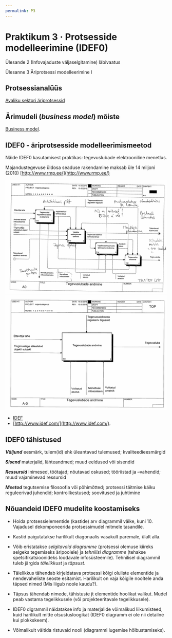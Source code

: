 ```yaml
---
permalink: P3
---
```


# Praktikum 3 · Protsesside modelleerimine (IDEF0)

Ülesande 2 (Infovajaduste väljaselgitamine) läbivaatus

Ülesanne 3 Äriprotsessi modelleerimine I

## Protsessianalüüs

[Avaliku sektori äriprotsessid](https://www.ria.ee/public/Programm/avaliku_sektori_ariprotsesside_kasiraamat/Ariprotsesside_kasiraamat_062013.pdf)

## Ärimudeli (_business model_) mõiste

[Business model](https://en.wikipedia.org/wiki/Business_model). 

## IDEF0 - äriprotsesside modelleerimismeetod

Näide IDEF0 kasutamisest praktikas: tegevuslubade elektrooniline menetlus.

Majandustegevuse üldosa seaduse rakendamine maksab üle 14 miljoni (2010) [http://www.rmp.ee/](http://www.rmp.ee/)

<img src='img/IDEF-01.PNG' style='width: 600px;'>
<img src='img/IDEF-02.PNG' style='width: 600px;'>

- [IDEF](https://en.wikipedia.org/wiki/IDEF0)
- [http://www.idef.com/](http://www.idef.com/). 

## IDEF0 tähistused

***Väljund*** eesmärk, tulem(id) ehk üleantavad tulemused; kvaliteedieesmärgid

***Sisend*** materjalid, lähteandmed; muud eeldused või sisendid

***Ressursid*** inimesed, töötajad; nõutavad oskused; tööriistad ja –vahendid; muud vajaminevad ressursid

***Meetod*** tegutsemise filosoofia või põhimõtted; protsessi täitmise käiku reguleerivad juhendid; kontrollkestused; soovitused ja juhtimine

## Nõuandeid IDEF0 mudelite koostamiseks

* Hoida protsessielementide (kastide) arv diagrammil väike, kuni 10. Vajadusel dekomponeerida protsessimudel mitmele tasandile.

* Kastid paigutatakse harilikult diagonaalis vasakult paremale, ülalt alla.

* Võib eristatakse _selgitavaid diagramme_ (protsessi olemuse kiireks selgeks tegemiseks äripoolele) ja _tehnilisi diagramme_ (tehakse spetsifikatsioonideks loodavale infosüsteemile). Tehnilisel diagrammil tuleb järgida _täielikkust_ ja _täpsust_.

* Täielikkus tähendab kirjeldatava protsessi kõigi oluliste elementide ja nendevaheliste seoste esitamist. Harilikult on vaja kõigile nooltele anda täpsed nimed (Mis liigub noole kaudu?).

* Täpsus tähendab nimede, tähistuste jt elementide hoolikat valikut. Mudel peab vastama tegelikkusele (või projekteeritavale tegelikku­se­le).

* IDEF0 digrammil näidatakse info ja materjalide võimalikud liikumisteed, kuid harilikult mitte otsustusloogikat (IDEF0 diagramm ei ole nii detailne kui plokkskeem).

* Võimalikult vältida ristuvaid nooli (diagrammi lugemise hõlbustami­seks).

